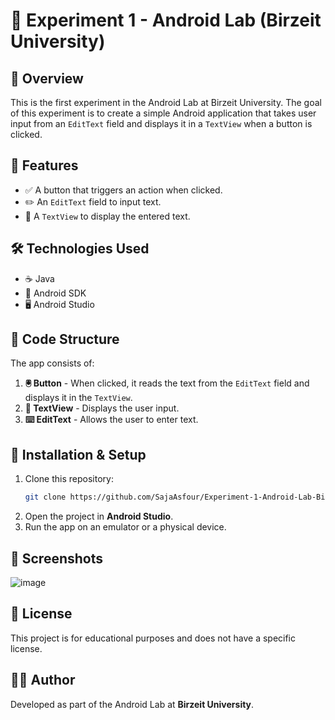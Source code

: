 # 🚀 Experiment 1 - Android Lab (Birzeit University)

## 📌 Overview
This is the first experiment in the Android Lab at Birzeit University. The goal of this experiment is to create a simple Android application that takes user input from an `EditText` field and displays it in a `TextView` when a button is clicked.

## 🌟 Features
- ✅ A button that triggers an action when clicked.
- ✏️ An `EditText` field to input text.
- 📄 A `TextView` to display the entered text.

## 🛠️ Technologies Used
- ☕ Java
- 📱 Android SDK
- 🖥️ Android Studio

## 📂 Code Structure
The app consists of:
1. **🖲️ Button** - When clicked, it reads the text from the `EditText` field and displays it in the `TextView`.
2. **📜 TextView** - Displays the user input.
3. **⌨️ EditText** - Allows the user to enter text.

## 🔧 Installation & Setup
1. Clone this repository:
   ```bash
   git clone https://github.com/SajaAsfour/Experiment-1-Android-Lab-Birzeit-University.git
   ```
2. Open the project in **Android Studio**.
3. Run the app on an emulator or a physical device.

## 📸 Screenshots
![image](https://github.com/user-attachments/assets/fe814997-a99f-4b42-836a-9ee0d2e3fc70)

## 📜 License
This project is for educational purposes and does not have a specific license.

## 👨‍💻 Author
Developed as part of the Android Lab at **Birzeit University**.

